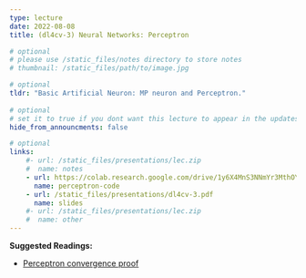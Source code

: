 ```yaml
---
type: lecture
date: 2022-08-08
title: (dl4cv-3) Neural Networks: Perceptron

# optional
# please use /static_files/notes directory to store notes
# thumbnail: /static_files/path/to/image.jpg 

# optional
tldr: "Basic Artificial Neuron: MP neuron and Perceptron."
  
# optional
# set it to true if you dont want this lecture to appear in the updates section
hide_from_announcments: false

# optional
links: 
    #- url: /static_files/presentations/lec.zip
    #  name: notes
    - url: https://colab.research.google.com/drive/1y6X4MnS3NNmYr3MthOYsGdpB-A3ixhzg?usp=sharing
      name: perceptron-code
    - url: /static_files/presentations/dl4cv-3.pdf
      name: slides
    #- url: /static_files/presentations/lec.zip
    #  name: other
---
```

**Suggested Readings:**
- [Perceptron convergence proof](https://www.cse.iitb.ac.in/~shivaram/teaching/old/cs344+386-s2017/resources/classnote-1.pdf)
